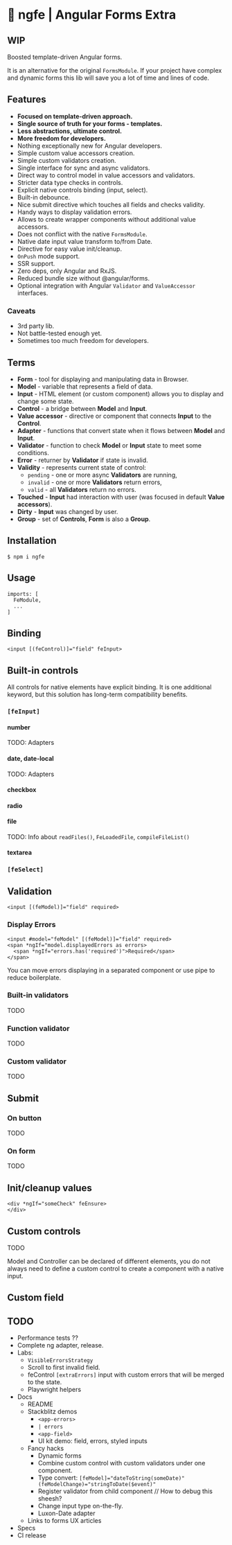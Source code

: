 # 🧰 ngfe | Angular Forms Extra

## WIP

Boosted template-driven Angular forms.

It is an alternative for the original `FormsModule`.
If your project have complex and dynamic forms this lib will save you a lot of time and lines of code.

## Features

* **Focused on template-driven approach.**
* **Single source of truth for your forms - templates.**
* **Less abstractions, ultimate control.**
* **More freedom for developers.**
* Nothing exceptionally new for Angular developers.
* Simple custom value accessors creation.
* Simple custom validators creation.
* Single interface for sync and async validators.
* Direct way to control model in value accessors and validators.
* Stricter data type checks in controls.
* Explicit native controls binding (input, select).
* Built-in debounce.
* Nice submit directive which touches all fields and checks validity.
* Handy ways to display validation errors.
* Allows to create wrapper components without additional value accessors.
* Does not conflict with the native `FormsModule`.
* Native date input value transform to/from Date.
* Directive for easy value init/cleanup.
* `OnPush` mode support.
* SSR support.
* Zero deps, only Angular and RxJS.
* Reduced bundle size without @angular/forms.
* Optional integration with Angular `Validator` and `ValueAccessor` interfaces.


### Caveats

* 3rd party lib.
* Not battle-tested enough yet.
* Sometimes too much freedom for developers.

## Terms

* **Form** - tool for displaying and manipulating data in Browser.
* **Model** - variable that represents a field of data.
* **Input** - HTML element (or custom component) allows you to display and change some state.
* **Control** - a bridge between **Model** and **Input**.
* **Value accessor** - directive or component that connects **Input** to the **Control**.
* **Adapter** - functions that convert state when it flows between **Model** and **Input**. 
* **Validator** - function to check **Model** or **Input** state to meet some conditions.
* **Error** - returner by **Validator** if state is invalid. 
* **Validity** - represents current state of control: 
  * `pending` - one or more async **Validators** are running,
  * `invalid` - one or more **Validators** return errors,
  * `valid` - all **Validators** return no errors.
* **Touched** - **Input** had interaction with user (was focused in default **Value accessors**).
* **Dirty** - **Input** was changed by user.
* **Group** - set of **Controls**, **Form** is also a **Group**.


## Installation

```
$ npm i ngfe
```

## Usage

```
imports: [
  FeModule,
  ...
]
```

## Binding

```
<input [(feControl)]="field" feInput>
```

## Built-in controls

All controls for native elements have explicit binding. 
It is one additional keyword, but this solution has long-term compatibility benefits.

### `[feInput]`

#### number

TODO: Adapters

#### date, date-local

TODO: Adapters

#### checkbox

#### radio

#### file

TODO: Info about `readFiles()`, `FeLoadedFile`, `compileFileList()`

#### textarea

### `[feSelect]`


## Validation

```
<input [(feModel)]="field" required>
```

### Display Errors

```
<input #model="feModel" [(feModel)]="field" required>
<span *ngIf="model.displayedErrors as errors>
  <span *ngIf="errors.has('required')">Required</span>
</span>
```

You can move errors displaying in a separated component or use pipe to reduce boilerplate.

### Built-in validators

TODO

### Function validator

TODO

### Custom validator

TODO



## Submit

### On button

TODO

### On form

TODO


## Init/cleanup values

```
<div *ngIf="someCheck" feEnsure>
</div>
```

## Custom controls

TODO

Model and Controller can be declared of different elements, you do not always need to define a custom control to create a component with a native input.


## Custom field



## TODO

* Performance tests ?? 
* Complete ng adapter, release.
* Labs:
  * `VisibleErrorsStrategy`
  * Scroll to first invalid field.
  * feControl `[extraErrors]` input with custom errors that will be merged to the state.
  * Playwright helpers
* Docs
  * README
  * Stackblitz demos
    * `<app-errors>`
    * `| errors`
    * `<app-field>`
    * UI kit demo: field, errors, styled inputs
  * Fancy hacks
    * Dynamic forms 
    * Combine custom control with custom validators under one component. 
    * Type convert: `[feModel]="dateToString(someDate)" (feModelChange)="stringToDate($event)"`
    * Register validator from child component // How to debug this sheesh?
    * Change input type on-the-fly.
    * Luxon-Date adapter
  * Links to forms UX articles
* Specs
* CI release

